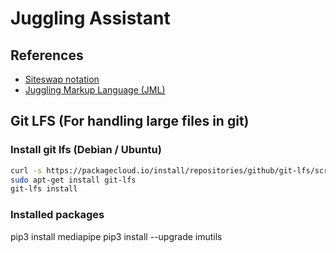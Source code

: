 # Juggling Assistant

## References
* [Siteswap notation](https://jugglinglab.org/html/ssnotation.html)
* [Juggling Markup Language (JML)](https://jugglinglab.org/html/jml.html)

## Git LFS (For handling large files in git)

### Install git lfs (Debian / Ubuntu)
```bash
curl -s https://packagecloud.io/install/repositories/github/git-lfs/script.deb.sh | sudo bash
sudo apt-get install git-lfs
git-lfs install
```

### Installed packages
pip3 install mediapipe
pip3 install --upgrade imutils